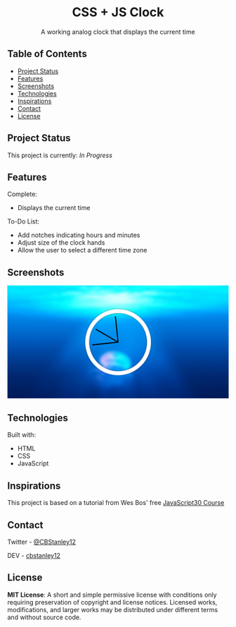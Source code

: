 <h1 style="text-align: center;">CSS + JS Clock</h1>
<p style="text-align: center;">A working analog clock that displays the current time</p>

## Table of Contents
* [Project Status](#project-status)
* [Features](#features)
* [Screenshots](#screenshots)
* [Technologies](#technologies)
* [Inspirations](#inspirations)
* [Contact](#contact)
* [License](#license)

## Project Status
This project is currently: _In Progress_

## Features
Complete:
* Displays the current time

To-Do List:
* Add notches indicating hours and minutes
* Adjust size of the clock hands
* Allow the user to select a different time zone

## Screenshots
![Example Screenshot](./images/js-css-clock.png)

## Technologies
Built with:
* HTML
* CSS
* JavaScript

## Inspirations
This project is based on a tutorial from Wes Bos' free [JavaScript30 Course](https://javascript30.com/)

## Contact
Twitter - [@CBStanley12](https://twitter.com/CBStanley12)

DEV - [cbstanley12](https://dev.to/cbstanley12)

## License
**MIT License**: 
A short and simple permissive license with conditions only requiring preservation of copyright and license notices. Licensed works, modifications, and larger works may be distributed under different terms and without source code.